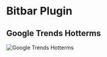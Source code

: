 # Bitbar Plugin

## Google Trends Hotterms
![Google Trends Hotterms](https://i.imgur.com/upjviwk.png)
